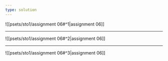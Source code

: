 ```yaml
---
type: solution
---
```


![[psets/sto1/assignment 06#^1|assignment 06]]

---

![[psets/sto1/assignment 06#^2|assignment 06]]

---

![[psets/sto1/assignment 06#^3|assignment 06]]
